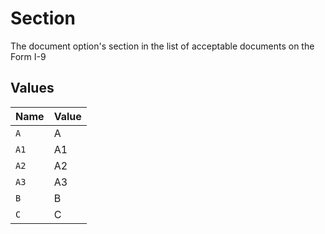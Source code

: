 # Section

The document option's section in the list of acceptable documents on the Form I-9


## Values

| Name  | Value |
| ----- | ----- |
| `A`   | A     |
| `A1`  | A1    |
| `A2`  | A2    |
| `A3`  | A3    |
| `B`   | B     |
| `C`   | C     |